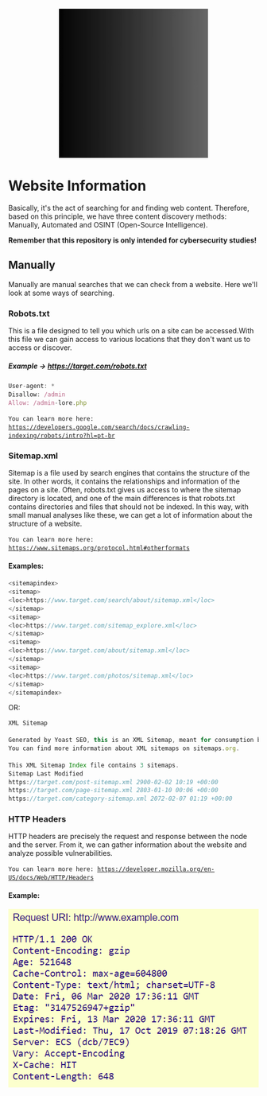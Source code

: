 <p align="center"><img align="center" width="300" height="300" src="./assets/The Content.gif"/></p>

# Website Information
Basically, it's the act of searching for and finding web content. Therefore, based on this principle, we have three content discovery methods: Manually, Automated and OSINT (Open-Source Intelligence).

**Remember that this repository is only intended for cybersecurity studies!**
## Manually 
Manually are manual searches that we can check from a website. Here we'll look at some ways of searching.

### **Robots.txt**
This is a file designed to tell you which urls on a site can be accessed.With this file we can gain access to various locations that they don't want us to access or discover.

##### **Example** -> https://target.com/robots.txt
```javascript
User-agent: *
Disallow: /admin
Allow: /admin-lore.php
```

<code>You can learn more here: https://developers.google.com/search/docs/crawling-indexing/robots/intro?hl=pt-br</code>

### Sitemap.xml
Sitemap is a file used by search engines that contains the structure of the site. In other words, it contains the relationships and information of the pages on a site. Often, robots.txt gives us access to where the sitemap directory is located, and one of the main differences is that robots.txt contains directories and files that should not be indexed. In this way, with small manual analyses like these, we can get a lot of information about the structure of a website.

<code>You can learn more here:
https://www.sitemaps.org/protocol.html#otherformats</code>

#### Examples:
```javascript
<sitemapindex>
<sitemap>
<loc>https://www.target.com/search/about/sitemap.xml</loc>
</sitemap>
<sitemap>
<loc>https://www.target.com/sitemap_explore.xml</loc>
</sitemap>
<sitemap>
<loc>https://www.target.com/about/sitemap.xml</loc>
</sitemap>
<sitemap>
<loc>https://www.target.com/photos/sitemap.xml</loc>
</sitemap>
</sitemapindex>
```

OR:
```javascript
XML Sitemap

Generated by Yoast SEO, this is an XML Sitemap, meant for consumption by search engines.
You can find more information about XML sitemaps on sitemaps.org.

This XML Sitemap Index file contains 3 sitemaps.
Sitemap	Last Modified
https://target.com/post-sitemap.xml	2900-02-02 10:19 +00:00
https://target.com/page-sitemap.xml	2803-01-10 00:06 +00:00
https://target.com/category-sitemap.xml	2072-02-07 01:19 +00:00
```

### HTTP Headers
HTTP headers are precisely the request and response between the node and the server. From it, we can gather information about the website and analyze possible vulnerabilities.

<code>You can learn more here:
https://developer.mozilla.org/en-US/docs/Web/HTTP/Headers</code>
#### Example:
<p align="center"><img align="center" width="504" height="359" src="./assets/http-response-header.png"/></p>